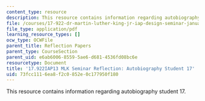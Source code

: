 ```yaml
---
content_type: resource
description: This resource contains information regarding autobiography student 17.
file: /courses/17-922-dr-martin-luther-king-jr-iap-design-seminar-january-iap-2013/73fcc1116ea8f2c0852e0c177950f180_MIT17_922IAP13_RefPapr3T.pdf
file_type: application/pdf
learning_resource_types: []
ocw_type: OCWFile
parent_title: Reflection Papers
parent_type: CourseSection
parent_uid: e6ab6006-8559-5ae6-d681-4536fd08bc6e
resourcetype: Document
title: '17.922IAP13 MLK Seminar Reflection: Autobiography Student 17'
uid: 73fcc111-6ea8-f2c0-852e-0c177950f180
---
```

This resource contains information regarding autobiography student 17.

